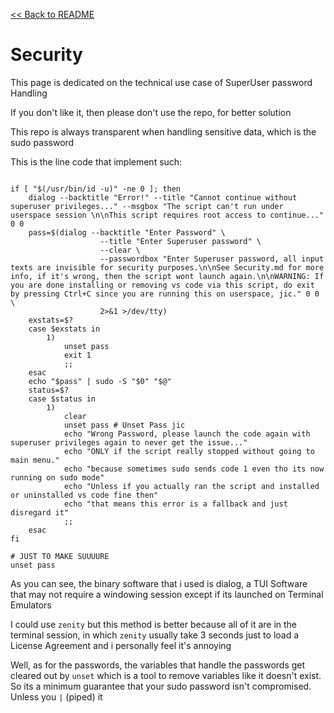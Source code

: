 [<< Back to README](readme.md)

# Security

This page is dedicated on the technical use case of SuperUser password Handling

If you don't like it, then please don't use the repo, for better solution

This repo is always transparent when handling sensitive data, which is the sudo password

This is the line code that implement such:

``` 

if [ "$(/usr/bin/id -u)" -ne 0 ]; then
    dialog --backtitle "Error!" --title "Cannot continue without superuser privileges..." --msgbox "The script can't run under userspace session \n\nThis script requires root access to continue..." 0 0
    pass=$(dialog --backtitle "Enter Password" \
                    --title "Enter Superuser password" \
                    --clear \
                    --passwordbox "Enter Superuser password, all input texts are invisible for security purposes.\n\nSee Security.md for more info, if it's wrong, then the script wont launch again.\n\nWARNING: If you are done installing or removing vs code via this script, do exit by pressing Ctrl+C since you are running this on userspace, jic." 0 0 \
                    2>&1 >/dev/tty)
    exstats=$?
    case $exstats in
        1)
            unset pass
            exit 1
            ;;
    esac
    echo "$pass" | sudo -S "$0" "$@"
    status=$?
    case $status in
        1)
            clear
            unset pass # Unset Pass jic
            echo "Wrong Password, please launch the code again with superuser privileges again to never get the issue..."
            echo "ONLY if the script really stopped without going to main menu." 
            echo "because sometimes sudo sends code 1 even tho its now running on sudo mode"
            echo "Unless if you actually ran the script and installed or uninstalled vs code fine then"
            echo "that means this error is a fallback and just disregard it"
            ;;
    esac
fi

# JUST TO MAKE SUUUURE
unset pass
```

As you can see, the binary software that i used is dialog, a TUI Software that may not require a windowing session except if its launched on Terminal Emulators

I could use `zenity` but this method is better because all of it are in the terminal session, in which `zenity` usually take 3 seconds just to load a License Agreement and i personally feel it's annoying

Well, as for the passwords, the variables that handle the passwords get cleared out by `unset` which is a tool to remove variables like it doesn't exist. So its a minimum guarantee that your sudo password isn't compromised. Unless you `|` (piped) it

